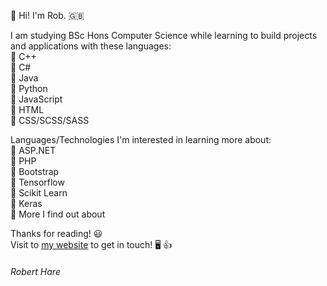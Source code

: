 👋 Hi! I'm Rob. 🇬🇧

I am studying BSc Hons Computer Science while learning to build projects and applications with these languages: \
  🔹 C++ \
  🔹 C# \
  🔹 Java \
  🔹 Python \
  🔹 JavaScript \
  🔹 HTML \
  🔹 CSS/SCSS/SASS
  
Languages/Technologies I'm interested in learning more about:  \
  🔹 ASP.NET \
  🔹 PHP \
  🔹 Bootstrap \
  🔹 Tensorflow \
  🔹 Scikit Learn \
  🔹 Keras \
  🔹 More I find out about
  
Thanks for reading! 😃 \
Visit to [my website](https://robertharedev.github.io/Portfolio/) to get in touch! 🖥️ 👍

###### *Robert Hare*
